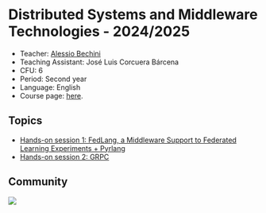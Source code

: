 # Distributed Systems and Middleware Technologies - 2024/2025

* Teacher: [Alessio Bechini](http://docenti.ing.unipi.it/a.bechini/BechiniHome.html)
* Teaching Assistant: José Luis Corcuera Bárcena
* CFU: 6
* Period: Second year
* Language: English
* Course page: [here](http://docenti.ing.unipi.it/a.bechini/distr/).


## Topics

- [Hands-on session 1: FedLang, a Middleware Support to Federated Learning Experiments + Pyrlang](https://github.com/jlcorcuera/unipi-dsmt-2024-2025/tree/main/lab01_federated_learning)
- [Hands-on session 2: GRPC](https://github.com/jlcorcuera/unipi-dsmt-2024-2005/tree/main/lab02_grpc)

## Community

<a href="https://github.com/jlcorcuera/unipi-dsmt-2024-2025/graphs/contributors">
  <img src="https://contrib.rocks/image?repo=jlcorcuera/unipi-dsmt-2024-2025" />
</a>
